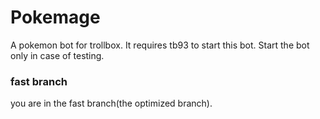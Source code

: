 # Pokemage
A pokemon bot for trollbox. It requires tb93 to start this bot.
Start the bot only in case of testing.
### fast branch
you are in the fast branch(the optimized branch).
